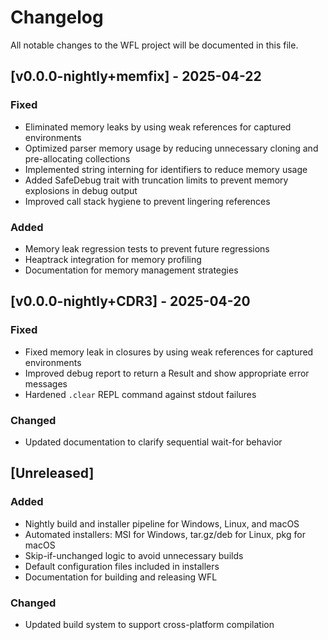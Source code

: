 # Changelog

All notable changes to the WFL project will be documented in this file.

## [v0.0.0-nightly+memfix] - 2025-04-22

### Fixed
- Eliminated memory leaks by using weak references for captured environments
- Optimized parser memory usage by reducing unnecessary cloning and pre-allocating collections
- Implemented string interning for identifiers to reduce memory usage
- Added SafeDebug trait with truncation limits to prevent memory explosions in debug output
- Improved call stack hygiene to prevent lingering references

### Added
- Memory leak regression tests to prevent future regressions
- Heaptrack integration for memory profiling
- Documentation for memory management strategies

## [v0.0.0-nightly+CDR3] - 2025-04-20

### Fixed
- Fixed memory leak in closures by using weak references for captured environments
- Improved debug report to return a Result and show appropriate error messages
- Hardened `.clear` REPL command against stdout failures

### Changed
- Updated documentation to clarify sequential wait-for behavior

## [Unreleased]

### Added
- Nightly build and installer pipeline for Windows, Linux, and macOS
- Automated installers: MSI for Windows, tar.gz/deb for Linux, pkg for macOS
- Skip-if-unchanged logic to avoid unnecessary builds
- Default configuration files included in installers
- Documentation for building and releasing WFL

### Changed
- Updated build system to support cross-platform compilation
